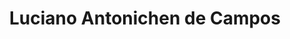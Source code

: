 ---
layout: home
title: Luciano Antonichen de Campos
description: Description
org_count: 60
permalink: /
---